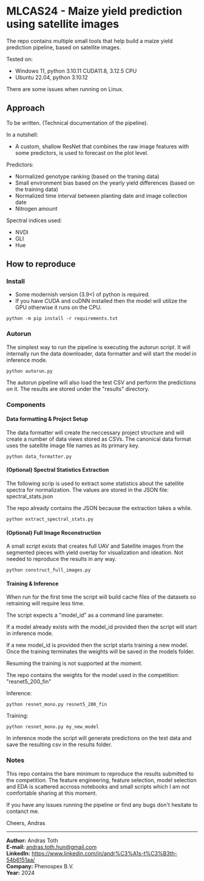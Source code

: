 # MLCAS24 - Maize yield prediction using satellite images

The repo contains multiple small tools that help build a maize yield prediction pipeline,
based on satellite images.

Tested on:
- Windows 11, python 3.10.11 CUDA11.8, 3.12.5 CPU
- Ubuntu 22.04, python 3.10.12

There are some issues when running on Linux.

## Approach

To be written. (Technical documentation of the pipeline).

In a nutshell: 
- A custom, shallow ResNet that combines the raw image features 
with some predictors, is used to forecast on the plot level.

Predictors:
- Normalized genotype ranking (based on the traning data)
- Small environment bias based on the yearly yield differences (based on the training data)
- Normalized time interval between planting date and image collection date
- Nitrogen amount

Spectral indices used:
- NVDI
- GLI
- Hue

## How to reproduce

### Install

- Some modernish version (3.9<) of python is required.
- If you have CUDA and cuDNN installed then the model will utilize the GPU otherwise it runs on the CPU.

```shell
python -m pip install -r requirements.txt
```

### Autorun

The simplest way to run the pipeline is executing the autorun script. It will internally
run the data downloader, data formatter and will start the model in inference mode.

```shell
python autorun.py
```

The autorun pipeline will also load the test CSV and perform the predictions on it. The results are stored under the "results" directory.

### Components
#### Data formatting & Project Setup

The data formatter will create the neccessary project structure and will create
a number of data views stored as CSVs. The canonical data format uses the satellite image file names as its primary key.

```shell
python data_formatter.py
```

#### (Optional) Spectral Statistics Extraction

The following scrip is used to extract some statistics about the satellite spectra for normalization. The values are stored in the JSON file: spectral_stats.json

The repo already contains the JSON because the extraction takes a while.

```shell
python extract_spectral_stats.py
```

#### (Optional) Full Image Reconstruction

A small script exists that creates full UAV and Satellite images from the 
segmented pieces with yield overlay for visualization and ideation.
Not needed to reproduce the results in any way.
```shell
python construct_full_images.py
```

#### Training & Inference

When run for the first time the script will build cache files of the 
datasets so retraining will require less time.

The script expects a "model_id" as a command line parameter.

If a model already exists with the model_id provided then the script will start in inference mode.

If a new model_id is provided then the script starts training a new model. Once the training terminates the weights will be saved in the models folder.

Resuming the training is not supported at the moment.

The repo contains the weights for the model used in the competition:
"resnet5_200_fin"

Inference:
```shell
python resnet_mono.py resnet5_200_fin
```
Training:
```shell
python resnet_mono.py my_new_model
```

In inference mode the script will generate predictions on the test data
and save the resulting csv in the results folder.

### Notes

This repo contains the bare minimum to reproduce the results submitted to the competition. The feature engineering, feature selection, model selection and EDA is scattered accross notebooks and small scripts which I am not comfortable sharing at this moment. 

If you have any issues running the pipeline or find any bugs don't hesitate to contanct me.

Cheers,
Andras

---

**Author:** Andras Toth<br>
**E-mail:** andras.toth.hun@gmail.com<br>
**LinkedIn:** https://www.linkedin.com/in/andr%C3%A1s-t%C3%B3th-54b6151aa/<br>
**Company:** Phenospex B.V.<br>
**Year:** 2024
